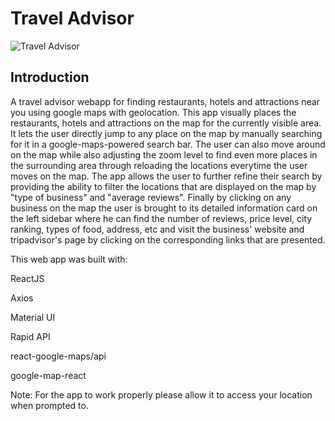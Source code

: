 # Travel Advisor

![Travel Advisor](https://i.ibb.co/qph2cZn/image.pngg)

## Introduction
A travel advisor webapp for finding restaurants, hotels and attractions near you using google maps with geolocation.
This app visually places the restaurants, hotels and attractions on the map for the currently visible area.
It lets the user directly jump to any place on the map by manually searching for it in a google-maps-powered search bar.
The user can also move around on the map while also adjusting the zoom level to find even more places in the surrounding area through reloading the locations everytime the user moves on the map.
The app allows the user to further refine their search by providing the ability to filter the locations that are displayed on the map by "type of business" and "average reviews".
Finally by clicking on any business on the map the user is brought to its detailed information card on the left sidebar where he can find the number of reviews, price level, city ranking, types of food, address, etc and visit the business' website and tripadvisor's page by clicking on the corresponding links that are presented.

This web app was built with:

ReactJS

Axios

Material UI

Rapid API

react-google-maps/api

google-map-react

Note: For the app to work properly please allow it to access your location when prompted to.


